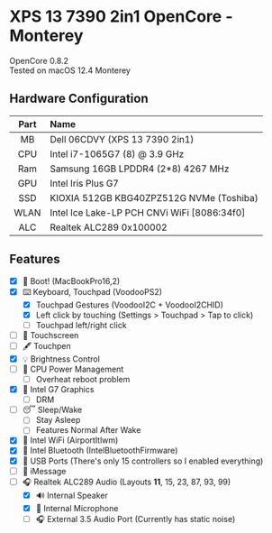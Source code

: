 # XPS 13 7390 2in1 OpenCore - Monterey

OpenCore 0.8.2  
Tested on macOS 12.4 Monterey

## Hardware Configuration

| Part | Name |
|:--:|:--|
| MB   | Dell 06CDVY (XPS 13 7390 2in1)               |
| CPU  | Intel i7-1065G7 (8) @ 3.9 GHz                |
| Ram  | Samsung 16GB LPDDR4 (2*8) 4267 MHz           |
| GPU  | Intel Iris Plus G7                           |
| SSD  | KIOXIA 512GB KBG40ZPZ512G NVMe (Toshiba)     |
| WLAN | Intel Ice Lake-LP PCH CNVi WiFi [8086:34f0]  |
| ALC  | Realtek ALC289 0x100002                      |

## Features

- [x] 🍎 Boot! (MacBookPro16,2)
- [x] ⌨️ Keyboard, Touchpad (VoodooPS2)
  - [x] Touchpad Gestures (VoodooI2C + VoodooI2CHID)
  - [x] Left click by touching (Settings > Touchpad > Tap to click)
  - [ ] Touchpad left/right click
- [ ] 🤞 Touchscreen
- [ ] 🖋 Touchpen
- [x] 💡 Brightness Control
- [ ] 🔋 CPU Power Management
  - [ ] Overheat reboot problem
- [x] 🌈 Intel G7 Graphics
  - [ ] DRM
- [ ] 😴 Sleep/Wake
  - [ ] Stay Asleep
  - [ ] Features Normal After Wake
- [x] 📶 Intel WiFi (AirportItlwm)
- [x] 📶 Intel Bluetooth (IntelBluetoothFirmware)
- [x] 🔌 USB Ports (There's only 15 controllers so I enabled everything)
- [ ] 💬 iMessage
- [ ] 🎧 Realtek ALC289 Audio (Layouts **11**, 15, 23, 87, 93, 99)
  - [x] 🔊 Internal Speaker
  - [x] 🎤 Internal Microphone
  - [ ] 🎧 External 3.5 Audio Port (Currently has static noise)
